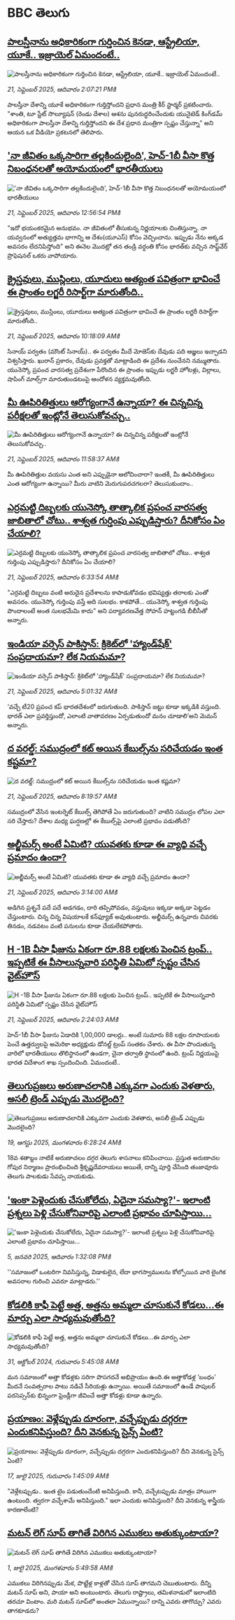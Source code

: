 # BBC తెలుగు## [పాలస్తీనాను అధికారికంగా గుర్తించిన కెనడా, ఆస్ట్రేలియా, యూకే.. ఇజ్రాయెల్ ఏమందంటే..](https://www.bbc.com/telugu/articles/c62zzg821jjo?at_medium=RSS&at_campaign=rss?at_campaign=githubrss)![పాలస్తీనాను అధికారికంగా గుర్తించిన కెనడా, ఆస్ట్రేలియా, యూకే.. ఇజ్రాయెల్ ఏమందంటే..](https://ichef.bbci.co.uk/ace/ws/240/cpsprodpb/f5f0/live/abd2b410-96f2-11f0-9cf6-cbf3e73ce2b9.png)_21, సెప్టెంబర్ 2025, ఆదివారం 2:07:21 PMకి_పాలస్తీనా దేశాన్ని యూకే అధికారికంగా గుర్తిస్తోందని ప్రధాన మంత్రి కీర్ స్టార్మర్ ప్రకటించారు. "శాంతి, టూ స్టేట్ సొల్యూషన్‌ (రెండు దేశాల) ఆశను పునరుద్ధరించేందుకు యునైటెడ్ కింగ్‌డమ్ అధికారికంగా పాలస్తీనా దేశాన్ని గుర్తిస్తోందని ఈ దేశ ప్రధాన మంత్రిగా స్పష్టం చేస్తున్నా" అని ఆయన ఒక వీడియో ప్రకటనలో తెలిపారు.## ['నా జీవితం ఒక్కసారిగా తల్లకిందులైంది', హెచ్-1బీ వీసా కొత్త నిబంధనలతో అయోమయంలో భారతీయులు](https://www.bbc.com/telugu/articles/c3066171znqo?at_medium=RSS&at_campaign=rss?at_campaign=githubrss)!['నా జీవితం ఒక్కసారిగా తల్లకిందులైంది', హెచ్-1బీ వీసా కొత్త నిబంధనలతో అయోమయంలో భారతీయులు](https://ichef.bbci.co.uk/ace/ws/240/cpsprodpb/1170/live/a05ad8a0-96e9-11f0-90f2-5f87cb020b24.jpg)_21, సెప్టెంబర్ 2025, ఆదివారం 12:56:54 PMకి_"ఇదో భయంకరమైన అనుభవం. నా జీవితంలో తీసుకున్న నిర్ణయాలకు చింతిస్తున్నా. నా యవ్వనంలో అత్యుత్తమ భాగాన్ని ఆ దేశం(యూఎస్) కోసం వెచ్చించాను. ఇప్పుడు నేను అక్కడ అవసరం లేదనిపిస్తోంది" అని ఈనెల మొదట్లో తన తండ్రి వర్ధంతి కోసం భారత్‌కు వచ్చిన సాఫ్ట్‌వేర్ ప్రొఫెషనల్ ఒకరు వాపోయారు.## [క్రైస్తవులు, ముస్లింలు, యూదులు అత్యంత పవిత్రంగా భావించే ఈ ప్రాంతం లగ్జరీ రిసార్ట్‌గా మారుతోంది..](https://www.bbc.com/telugu/articles/c39rjkr711ro?at_medium=RSS&at_campaign=rss?at_campaign=githubrss)![క్రైస్తవులు, ముస్లింలు, యూదులు అత్యంత పవిత్రంగా భావించే ఈ ప్రాంతం లగ్జరీ రిసార్ట్‌గా మారుతోంది..](https://ichef.bbci.co.uk/ace/ws/240/cpsprodpb/2909/live/8a4bc4a0-90bf-11f0-b391-6936825093bd.jpg)_21, సెప్టెంబర్ 2025, ఆదివారం 10:18:09 AMకి_సినాయ్ పర్వతం (మౌంట్ సినాయ్).. ఈ పర్వతం మీదే మోజెస్‌కు దేవుడు పది ఆజ్ఞలు ఇచ్చాడని విశ్వసిస్తారు. ఖురాన్ ప్రకారం, దేవుడు ప్రవక్తతో మాట్లాడింది ఈ ప్రదేశం నుంచేనని నమ్ముతారు. యునెస్కో ప్రపంచ వారసత్వ ప్రదేశంగా పేరొందిన ఈ ప్రాంతం ఇప్పుడు లగ్జరీ హోటళ్లు, విల్లాలు, షాపింగ్ మాల్స్‌గా మారుతుండటంపై ఆందోళన వ్యక్తమవుతోంది.## [మీ ఊపిరితిత్తులు ఆరోగ్యంగానే ఉన్నాయా? ఈ చిన్నచిన్న పరీక్షలతో ఇంట్లోనే తెలుసుకోవచ్చు..](https://www.bbc.com/telugu/articles/cjr57d3nw25o?at_medium=RSS&at_campaign=rss?at_campaign=githubrss)![మీ ఊపిరితిత్తులు ఆరోగ్యంగానే ఉన్నాయా? ఈ చిన్నచిన్న పరీక్షలతో ఇంట్లోనే తెలుసుకోవచ్చు..](https://ichef.bbci.co.uk/ace/ws/240/cpsprodpb/8875/live/4e3e2350-90b9-11f0-b391-6936825093bd.jpg)_21, సెప్టెంబర్ 2025, ఆదివారం 11:58:37 AMకి_మీ ఊపిరితిత్తుల వయసు ఎంత అని ఎప్పుడైనా ఆలోచించారా? ఇంతకీ, మీ ఊపిరితిత్తులు ఎంత ఆరోగ్యంగా ఉన్నాయి? మీరు వాటిని మెరుగుపరచగలరా? తెలుసుకుందాం..## [ఎర్రమట్టి దిబ్బలకు యునెస్కో తాత్కాలిక ప్రపంచ వారసత్వ జాబితాలో చోటు.. శాశ్వత గుర్తింపు ఎప్పుడిస్తారు? దీనికోసం ఏం చేయాలి?](https://www.bbc.com/telugu/articles/c20zzp6qg1lo?at_medium=RSS&at_campaign=rss?at_campaign=githubrss)![ఎర్రమట్టి దిబ్బలకు యునెస్కో తాత్కాలిక ప్రపంచ వారసత్వ జాబితాలో చోటు.. శాశ్వత గుర్తింపు ఎప్పుడిస్తారు? దీనికోసం ఏం చేయాలి?](https://ichef.bbci.co.uk/ace/ws/240/cpsprodpb/6583/live/5866ca20-96af-11f0-80e4-096fa06d8b19.jpg)_21, సెప్టెంబర్ 2025, ఆదివారం 6:33:54 AMకి_"ఎర్రమట్టి దిబ్బలు వంటి అరుదైన ప్రదేశాలను కాపాడుకోవడం భవిష్యత్తు తరాలకు ఎంతో అవసరం. యునెస్కో గుర్తింపు వస్తే అది సులభం. కాకపోతే... యునెస్కో శాశ్వత గుర్తింపు పొందాలంటే అంత సులభమేమి కాదు" అని పర్యావరణవేత్త సోహన్ హట్టంగడి బీబీసీతో అన్నారు.## [ఇండియా వర్సెస్ పాకిస్తాన్: క్రికెట్‌లో 'హ్యాండ్‌షేక్' సంప్రదాయమా? లేక నియమమా?](https://www.bbc.com/telugu/articles/cd7228qgz4vo?at_medium=RSS&at_campaign=rss?at_campaign=githubrss)![ఇండియా వర్సెస్ పాకిస్తాన్: క్రికెట్‌లో 'హ్యాండ్‌షేక్' సంప్రదాయమా? లేక నియమమా?](https://ichef.bbci.co.uk/ace/ws/240/cpsprodpb/4932/live/77427330-96a1-11f0-844f-271e94ad20ac.png)_21, సెప్టెంబర్ 2025, ఆదివారం 5:01:32 AMకి_‘వచ్చే టీ20 ప్రపంచ కప్ భారతదేశంలో జరుగుతుంది. పాకిస్తాన్ జట్టు కూడా ఇక్కడికి వస్తుంది. భారత్ ఎలా ప్రవర్తిస్తుందో, ఎలాంటి వాతావరణం ఏర్పడుతుందో మనం చూడాలి’అని మెమన్ అన్నారు.## [ద వరల్డ్: సముద్రంలో కట్ అయిన కేబుల్స్‌ను సరిచేయడం ఇంత కష్టమా?](https://www.bbc.com/telugu/articles/c0r00pn1e09o?at_medium=RSS&at_campaign=rss?at_campaign=githubrss)![ద వరల్డ్: సముద్రంలో కట్ అయిన కేబుల్స్‌ను సరిచేయడం ఇంత కష్టమా?](https://ichef.bbci.co.uk/ace/ws/240/cpsprodpb/cdcb/live/11ad13f0-96c3-11f0-84c8-99de564f0440.jpg)_21, సెప్టెంబర్ 2025, ఆదివారం 8:19:57 AMకి_సముద్రంలో వేసిన ఇంటర్నెట్ కేబుల్స్ తెగిపోతే ఏం జరుగుతుంది? వాటిని సముద్రం లోపల ఎలా సరి చేస్తారు?  దేశాల మధ్య ఘర్షణల్లో ఈ కేబుల్స్‌పై ఎలాంటి ప్రభావం పడుతోంది?## [అల్జీమర్స్ అంటే ఏమిటి? యువతకు కూడా ఈ వ్యాధి వచ్చే ప్రమాదం ఉందా?](https://www.bbc.com/telugu/articles/c1dqqgky199o?at_medium=RSS&at_campaign=rss?at_campaign=githubrss)![అల్జీమర్స్ అంటే ఏమిటి? యువతకు కూడా ఈ వ్యాధి వచ్చే ప్రమాదం ఉందా?](https://ichef.bbci.co.uk/ace/ws/240/cpsprodpb/9c7f/live/c4ac5db0-9661-11f0-9cf6-cbf3e73ce2b9.png)_21, సెప్టెంబర్ 2025, ఆదివారం 3:14:00 AMకి_అడిగిన ప్రశ్ననే పదే పదే అడగడం, దారి తప్పిపోవడం, వస్తువులు ఇక్కడా అక్కడా పెట్టడం చేస్తుంటారు. చిన్న చిన్న విషయాలకే కన్‌ఫ్యూజ్ అవుతుంటారు. అల్జీమర్స్ ఉన్నవారు చివరకు తినడం, నడవటం వంటి పనులను కూడా చేయలేకపోతారు.## [H -1B వీసా ఫీజును ఏకంగా రూ.88 లక్షలకు పెంచిన ట్రంప్.. ఇప్పటికే ఈ వీసాలున్నవారి పరిస్థితి ఏమిటో స్పష్టం చేసిన వైట్‌హౌస్](https://www.bbc.com/telugu/articles/cn5qedwygx0o?at_medium=RSS&at_campaign=rss?at_campaign=githubrss)![H -1B వీసా ఫీజును ఏకంగా రూ.88 లక్షలకు పెంచిన ట్రంప్.. ఇప్పటికే ఈ వీసాలున్నవారి పరిస్థితి ఏమిటో స్పష్టం చేసిన వైట్‌హౌస్](https://ichef.bbci.co.uk/ace/ws/240/cpsprodpb/58d8/live/07386cf0-9694-11f0-9cf6-cbf3e73ce2b9.png)_21, సెప్టెంబర్ 2025, ఆదివారం 2:24:03 AMకి_హెచ్-1బీ వీసా ఫీజును ఏడాదికి 1,00,000 డాలర్లు.. అంటే సుమారు 88 లక్షల రూపాయలకు పెంచే ఉత్తర్వులపై అమెరికా అధ్యక్షుడు డోనల్డ్ ట్రంప్ సంతకం చేశారు. ఈ వీసా పొందుతున్న వారిలో భారతీయులు తొలిస్థానంలో ఉండగా, చైనా తర్వాతి స్థానంలో ఉంది. ట్రంప్ నిర్ణయంపై భారత విదేశాంగ శాఖ స్పందించింది. ఏమందంటే..## [తెలుగుప్రజలు అరుణాచలానికి ఎక్కువగా ఎందుకు వెళతారు, అసలీ ట్రెండ్ ఎప్పుడు మొదలైంది? ](https://www.bbc.com/telugu/articles/c8jp32zrzxpo?at_medium=RSS&at_campaign=rss?at_campaign=githubrss)![తెలుగుప్రజలు అరుణాచలానికి ఎక్కువగా ఎందుకు వెళతారు, అసలీ ట్రెండ్ ఎప్పుడు మొదలైంది? ](https://ichef.bbci.co.uk/ace/ws/240/cpsprodpb/cf2d/live/01932bf0-7d85-11f0-98a0-956f61945264.jpg)_19, ఆగస్టు 2025, మంగళవారం 6:28:24 AMకి_18వ శతాబ్దం నాటికే అరుణాచలం దగ్గర తెలుగు శాసనాలు కనిపించాయి. ప్రస్తుత అరుణాచల గోపుర నిర్మాణం ప్రారంభించింది శ్రీకృష్ణదేవరాయలు అయితే, దాన్ని పూర్తి చేసింది తంజావూరు తెలుగు పాలకుడు సేవప్ప నాయకుడు.## ['ఇంకా పెళ్లెందుకు చేసుకోలేదు, ఏదైనా సమస్యా?'- ఇలాంటి ప్రశ్నలు పెళ్లి చేసుకోనివారిపై ఎలాంటి ప్రభావం చూపిస్తాయి... ](https://www.bbc.com/telugu/articles/cgq1w3lz7yyo?at_medium=RSS&at_campaign=rss?at_campaign=githubrss)!['ఇంకా పెళ్లెందుకు చేసుకోలేదు, ఏదైనా సమస్యా?'- ఇలాంటి ప్రశ్నలు పెళ్లి చేసుకోనివారిపై ఎలాంటి ప్రభావం చూపిస్తాయి... ](https://ichef.bbci.co.uk/ace/ws/240/cpsprodpb/f6de/live/72c94a60-cb3e-11ef-87df-d575b9a434a4.jpg)_5, జనవరి 2025, ఆదివారం 1:32:08 PMకి_''సమాజంలో ఒంటరిగా నివసిస్తున్న, విడాకులైన, లేదా భాగస్వాములను కోల్పోయిన వారి లైంగిక అవసరాల గురించి ఎవరూ మాట్లాడరు.''## [కోడలికి కాఫీ పెట్టే అత్త, అత్తను అమ్మలా చూసుకునే కోడలు...ఈ మార్పు ఎలా సాధ్యమవుతోంది?](https://www.bbc.com/telugu/articles/c1l41zl8el2o?at_medium=RSS&at_campaign=rss?at_campaign=githubrss)![కోడలికి కాఫీ పెట్టే అత్త, అత్తను అమ్మలా చూసుకునే కోడలు...ఈ మార్పు ఎలా సాధ్యమవుతోంది?](https://ichef.bbci.co.uk/ace/ws/240/cpsprodpb/2b61/live/9176a6d0-8b0e-11ef-a81b-b1eda9741da3.jpg)_31, అక్టోబర్ 2024, గురువారం 5:45:08 AMకి_మన సమాజంలో అత్తా కోడళ్లకు సరిగా పొసగదనే అభిప్రాయం ఉంది.ఈ అత్తాకోడళ్ల ‘బంధం’ మీదనే సంవత్సరాల పాటు నడిచే సీరియళ్లు ఉన్నాయి. అయితే సమాజంలో ఉండే పాపులర్ పరసెప్సన్‌కు భిన్నంగా ఫ్రెండ్లీగా జీవించే అత్తా కోడళ్లు కూడా ఉన్నారు.## [ప్రయాణం: వెళ్లేప్పుడు దూరంగా, వచ్చేప్పుడు దగ్గరగా ఎందుకనిపిస్తుంది? దీని వెనకున్న సైన్స్ ఏంటి?](https://www.bbc.com/telugu/articles/c0l4y727n1jo?at_medium=RSS&at_campaign=rss?at_campaign=githubrss)![ప్రయాణం: వెళ్లేప్పుడు దూరంగా, వచ్చేప్పుడు దగ్గరగా ఎందుకనిపిస్తుంది? దీని వెనకున్న సైన్స్ ఏంటి?](https://ichef.bbci.co.uk/ace/ws/240/cpsprodpb/054c/live/6957c010-62b0-11f0-8e78-11023c48a856.png)_17, జులై 2025, గురువారం 1:45:09 AMకి_"వెళ్లేటప్పుడు.. ఇంత టైం పడుతుందేంటి అనిపిస్తుంది. కానీ, వచ్చేటప్పుడు మాత్రం హాయిగా ఉంటుంది. త్వరగా వచ్చేశామే అనిపిస్తుంది." ఇలా ఎందుకు అనిపిస్తుంది? దీని వెనకున్న శాస్త్రీయ కారణాలేంటి?## [మటన్ లెగ్ సూప్ తాగితే విరిగిన ఎముకలు అతుక్కుంటాయా?](https://www.bbc.com/telugu/articles/c0l4g92j8kzo?at_medium=RSS&at_campaign=rss?at_campaign=githubrss)![మటన్ లెగ్ సూప్ తాగితే విరిగిన ఎముకలు అతుక్కుంటాయా?](https://ichef.bbci.co.uk/ace/ws/240/cpsprodpb/b31e/live/cce532c0-6d41-11f0-9462-bb509dc78127.jpg)_1, జులై 2025, మంగళవారం 5:49:58 AMకి_ఎముకలు విరిగినప్పుడు మేక, పొట్టేళ్ల కాళ్లతో చేసిన సూప్ తాగమని చెబుతుంటారు. దీన్ని మటన్ సూప్ అని, పాయా అని అంటుంటారు. తెలుగు రాష్ట్రాలు, తమిళనాడులో ఇలాంటిది తరచూ వింటాం. మరి మటన్ సూప్‌లో అంతలా ఏమున్నాయి? దాన్ని ఎవరు తాగొచ్చు? ఎవరు తాగకూడదు?